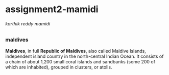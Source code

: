 # assignment2-mamidi
<!DOCTYPE html>
<head>
<h6>karthik reddy mamidi</h6>
<h3>maldives</h3>
</head>

<body>
<p><b>Maldives</b>, in full <b>Republic of Maldives</b>, also called Maldive Islands, independent island country in the north-central Indian Ocean. It consists of a chain of about 1,200 small coral islands and sandbanks (some 200 of which are inhabited), grouped in clusters, or atolls.</p>

